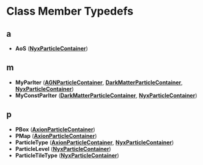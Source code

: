 
# Class Member Typedefs


## a

* **AoS** ([**NyxParticleContainer**](classNyxParticleContainer.md))


## m

* **MyParIter** ([**AGNParticleContainer**](classAGNParticleContainer.md), [**DarkMatterParticleContainer**](classDarkMatterParticleContainer.md), [**NyxParticleContainer**](classNyxParticleContainer.md))
* **MyConstParIter** ([**DarkMatterParticleContainer**](classDarkMatterParticleContainer.md), [**NyxParticleContainer**](classNyxParticleContainer.md))


## p

* **PBox** ([**AxionParticleContainer**](classAxionParticleContainer.md))
* **PMap** ([**AxionParticleContainer**](classAxionParticleContainer.md))
* **ParticleType** ([**AxionParticleContainer**](classAxionParticleContainer.md), [**NyxParticleContainer**](classNyxParticleContainer.md))
* **ParticleLevel** ([**NyxParticleContainer**](classNyxParticleContainer.md))
* **ParticleTileType** ([**NyxParticleContainer**](classNyxParticleContainer.md))

